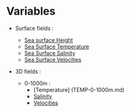 # Variables

  - Surface fields :
    - [Sea surface Height](SSH.md)
    - [Sea Surface Temperature](SST.md)
    - [Sea Surface Salinity](SSS.md)
    - [Sea Surface Velocities](SSUV.md)
    
  - 3D fields :
    - 0-1000m :
      - [Temperature] (TEMP-0-1000m.md)
      - [Salinity](SAL-0-1000m.md)
      - [Velocities](UVW-1000m.md)
